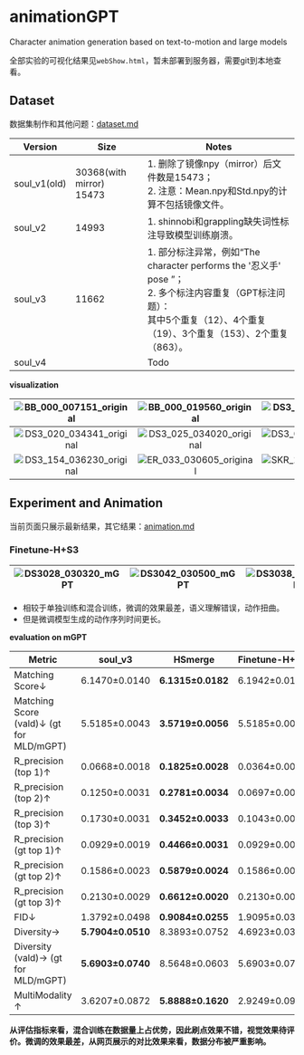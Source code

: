 



# animationGPT

Character animation generation based on text-to-motion and large models

全部实验的可视化结果见`webShow.html`，暂未部署到服务器，需要git到本地查看。

## Dataset

数据集制作和其他问题：[dataset.md](./dataset/dataset.md)

| Version      | Size                          | Notes                                                        |
| ------------ | ----------------------------- | ------------------------------------------------------------ |
| soul_v1(old) | 30368(with mirror)<br />15473 | 1. 删除了镜像npy（mirror）后文件数是15473；<br />2. 注意：Mean.npy和Std.npy的计算不包括镜像文件。 |
| soul_v2      | 14993                         | 1. shinnobi和grappling缺失词性标注导致模型训练崩溃。         |
| soul_v3      | 11662                         | 1. 部分标注异常，例如“The character performs the '忍义手' pose ”；<br />2. 多个标注内容重复（GPT标注问题）：<br />其中5个重复（12）、4个重复（19）、3个重复（153）、2个重复（863）。 |
| soul_v4      |                               | Todo                                                         |



**visualization**

| ![BB_000_007151_original](README.assets/BB_000_007151_original.gif) | ![BB_000_019560_original](README.assets/BB_000_019560_original.gif) | ![DS3_020_030321_original](README.assets/DS3_020_030321_original.gif) |
| :----------------------------------------------------------: | :----------------------------------------------------------: | :----------------------------------------------------------: |
| ![DS3_020_034341_original](README.assets/DS3_020_034341_original.gif) | ![DS3_025_034020_original](README.assets/DS3_025_034020_original.gif) | ![DS3_029_032030_original](README.assets/DS3_029_032030_original.gif) |
| ![DS3_154_036230_original](README.assets/DS3_154_036230_original.gif) | ![ER_033_030605_original](README.assets/ER_033_030605_original.gif) | ![SKR_106_316300_original](README.assets/SKR_106_316300_original.gif) |



## Experiment and Animation

当前页面只展示最新结果，其它结果：[animation.md](./animation/animation.md)

### Finetune-H+S3

| ![DS3028_030320_mGPT](README.assets/DS3028_030320_mGPT.gif) | ![DS3042_030500_mGPT](README.assets/DS3042_030500_mGPT.gif) | ![DS3038_030340_mGPT](README.assets/DS3038_030340_mGPT.gif) |
| :---------------------------------------------------------: | :---------------------------------------------------------: | ----------------------------------------------------------- |

- 相较于单独训练和混合训练，微调的效果最差，语义理解错误，动作扭曲。
- 但是微调模型生成的动作序列时间更长。

**evaluation on mGPT**

| Metric                                   | soul_v3           | HSmerge           | Finetune-H+S3 |
| ---------------------------------------- | ----------------- | ----------------- | ------------- |
| Matching Score↓                          | 6.1470±0.0140     | **6.1315±0.0182** | 6.1942±0.0127 |
| Matching Score (vald)↓ (gt for MLD/mGPT) | 5.5185±0.0043     | **3.5719±0.0056** | 5.5185±0.0043 |
| R_precision (top 1)↑                     | 0.0668±0.0018     | **0.1825±0.0028** | 0.0364±0.0018 |
| R_precision (top 2)↑                     | 0.1250±0.0031     | **0.2781±0.0034** | 0.0697±0.0029 |
| R_precision (top 3)↑                     | 0.1730±0.0031     | **0.3452±0.0033** | 0.1043±0.0037 |
| R_precision (gt top 1)↑                  | 0.0929±0.0019     | **0.4466±0.0031** | 0.0929±0.0019 |
| R_precision (gt top 2)↑                  | 0.1586±0.0023     | **0.5879±0.0024** | 0.1586±0.0023 |
| R_precision (gt top 3)↑                  | 0.2130±0.0029     | **0.6612±0.0020** | 0.2130±0.0029 |
| FID↓                                     | 1.3792±0.0498     | **0.9084±0.0255** | 1.9095±0.0342 |
| Diversity→                               | **5.7904±0.0510** | 8.3893±0.0752     | 4.6923±0.0325 |
| Diversity (vald)→ (gt for  MLD/mGPT)     | **5.6903±0.0740** | 8.5648±0.0603     | 5.6903±0.0740 |
| MultiModality ↑                          | 3.6207±0.0872     | **5.8888±0.1620** | 2.9249±0.0914 |

**从评估指标来看，混合训练在数据量上占优势，因此刷点效果不错，视觉效果待评价。微调的效果最差，从网页展示的对比效果来看，数据分布被严重影响。**
